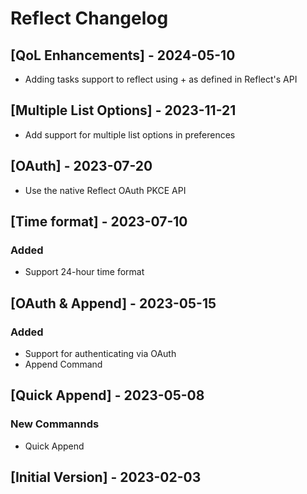 # Reflect Changelog

## [QoL Enhancements] - 2024-05-10

- Adding tasks support to reflect using + as defined in Reflect's API

## [Multiple List Options] - 2023-11-21
- Add support for multiple list options in preferences

## [OAuth] - 2023-07-20

- Use the native Reflect OAuth PKCE API

## [Time format] - 2023-07-10

### Added

- Support 24-hour time format

## [OAuth & Append] - 2023-05-15

### Added
- Support for authenticating via OAuth
- Append Command

## [Quick Append] - 2023-05-08

### New Commannds
- Quick Append

## [Initial Version] - 2023-02-03
